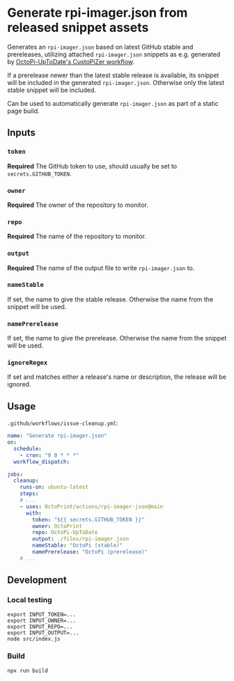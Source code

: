 # Generate rpi-imager.json from released snippet assets

Generates an `rpi-imager.json` based on latest GitHub stable and prereleases, utilizing
attached `rpi-imager.json` snippets as e.g. generated by 
[OctoPi-UpToDate's CustoPiZer workflow](https://github.com/OctoPrint/OctoPi-UpToDate/blob/main/.github/workflows/custopize.yml).

If a prerelease newer than the latest stable release is available, its snippet will be included
in the generated `rpi-imager.json`. Otherwise only the latest stable snippet will be included.

Can be used to automatically generate `rpi-imager.json` as part of a static page build.

## Inputs

### `token`

**Required** The GitHub token to use, should usually be set to `secrets.GITHUB_TOKEN`.

### `owner`

**Required** The owner of the repository to monitor.

### `repo`

**Required** The name of the repository to monitor.

### `output`

**Required** The name of the output file to write `rpi-imager.json` to.

### `nameStable`

If set, the name to give the stable release. Otherwise the name from the snippet will be used.

### `namePrerelease`

If set, the name to give the prerelease. Otherwise the name from the snippet will be used.

### `ignoreRegex`

If set and matches either a release's name or description, the release will be ignored.

## Usage

`.github/workflows/issue-cleanup.yml`:

```yaml
name: "Generate rpi-imager.json"
on:
  schedule:
    - cron: "0 0 * * *"
  workflow_dispatch:

jobs:
  cleanup:
    runs-on: ubuntu-latest
    steps:
    # ...
    - uses: OctoPrint/actions/rpi-imager-json@main
      with:
        token: "${{ secrets.GITHUB_TOKEN }}"
        owner: OctoPrint
        repo: OctoPi-UpToDate
        output: ./files/rpi-imager.json
        nameStable: "OctoPi (stable)"
        namePrerelease: "OctoPi (prerelease)"
    # ...
```

## Development

### Local testing

```
export INPUT_TOKEN=...
export INPUT_OWNER=...
export INPUT_REPO=...
export INPUT_OUTPUT=...
node src/index.js
```

### Build

```
npx run build
```